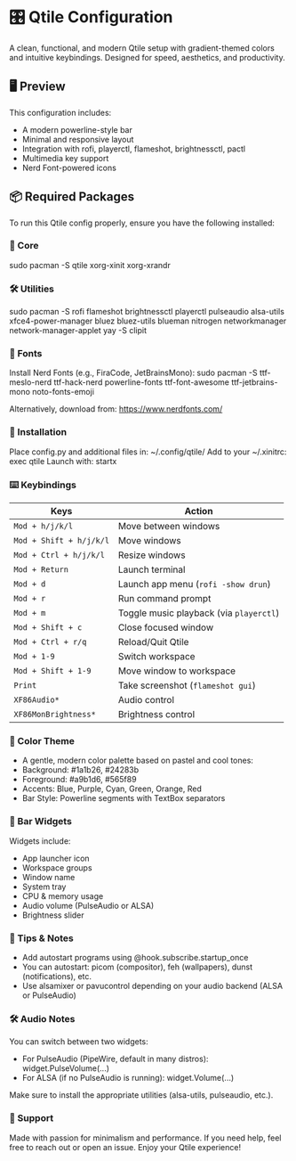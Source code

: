 # 🎛️ Qtile Configuration

A clean, functional, and modern Qtile setup with gradient-themed colors and intuitive keybindings. Designed for speed, aesthetics, and productivity.

## 🖥️ Preview

This configuration includes:
- A modern powerline-style bar
- Minimal and responsive layout
- Integration with rofi, playerctl, flameshot, brightnessctl, pactl
- Multimedia key support
- Nerd Font-powered icons

## 📦 Required Packages

To run this Qtile config properly, ensure you have the following installed:

### 🔧 Core

sudo pacman -S qtile xorg-xinit xorg-xrandr

### 🛠️ Utilities

sudo pacman -S rofi flameshot brightnessctl playerctl pulseaudio alsa-utils xfce4-power-manager bluez bluez-utils blueman nitrogen networkmanager network-manager-applet 
yay -S clipit

### 🎨 Fonts 

Install Nerd Fonts (e.g., FiraCode, JetBrainsMono):
sudo pacman -S ttf-meslo-nerd ttf-hack-nerd powerline-fonts ttf-font-awesome ttf-jetbrains-mono noto-fonts-emoji 

Alternatively, download from: https://www.nerdfonts.com/

### 📂 Installation

Place config.py and additional files in:
~/.config/qtile/
Add to your ~/.xinitrc:
exec qtile
Launch with:
startx

### ⌨️ Keybindings

| Keys                    | Action                                  |
| ----------------------- | --------------------------------------- |
| `Mod + h/j/k/l`         | Move between windows                    |
| `Mod + Shift + h/j/k/l` | Move windows                            |
| `Mod + Ctrl + h/j/k/l`  | Resize windows                          |
| `Mod + Return`          | Launch terminal                         |
| `Mod + d`               | Launch app menu (`rofi -show drun`)     |
| `Mod + r`               | Run command prompt                      |
| `Mod + m`               | Toggle music playback (via `playerctl`) |
| `Mod + Shift + c`       | Close focused window                    |
| `Mod + Ctrl + r/q`      | Reload/Quit Qtile                       |
| `Mod + 1-9`             | Switch workspace                        |
| `Mod + Shift + 1-9`     | Move window to workspace                |
| `Print`                 | Take screenshot (`flameshot gui`)       |
| `XF86Audio*`            | Audio control                           |
| `XF86MonBrightness*`    | Brightness control                      |


### 🎨 Color Theme

- A gentle, modern color palette based on pastel and cool tones:
- Background: #1a1b26, #24283b
- Foreground: #a9b1d6, #565f89
- Accents: Blue, Purple, Cyan, Green, Orange, Red
- Bar Style: Powerline segments with TextBox separators

### 🧩 Bar Widgets

Widgets include:
- App launcher icon
- Workspace groups
- Window name
- System tray
- CPU & memory usage
- Audio volume (PulseAudio or ALSA)
- Brightness slider

### 🚀 Tips & Notes

- Add autostart programs using @hook.subscribe.startup_once
- You can autostart: picom (compositor), feh (wallpapers), dunst (notifications), etc.
- Use alsamixer or pavucontrol depending on your audio backend (ALSA or PulseAudio)

### 🛠️ Audio Notes

You can switch between two widgets:
- For PulseAudio (PipeWire, default in many distros):
widget.PulseVolume(...)
- For ALSA (if no PulseAudio is running):
widget.Volume(...)

Make sure to install the appropriate utilities (alsa-utils, pulseaudio, etc.).

### 💬 Support

Made with passion for minimalism and performance.
If you need help, feel free to reach out or open an issue.
Enjoy your Qtile experience!

